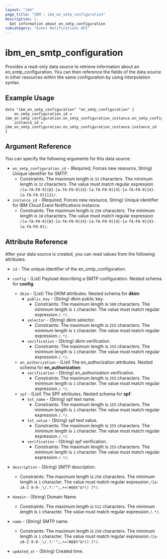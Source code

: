 ```yaml
---
layout: "ibm"
page_title: "IBM : ibm_en_smtp_configuration"
description: |-
  Get information about en_smtp_configuration
subcategory: "Event Notifications API"
---
```


# ibm_en_smtp_configuration

Provides a read-only data source to retrieve information about an en_smtp_configuration. You can then reference the fields of the data source in other resources within the same configuration by using interpolation syntax.

## Example Usage

```hcl
data "ibm_en_smtp_configuration" "en_smtp_configuration" {
	en_smtp_configuration_id = ibm_en_smtp_configuration.en_smtp_configuration_instance.en_smtp_configuration_id
	instance_id = ibm_en_smtp_configuration.en_smtp_configuration_instance.instance_id
}
```

## Argument Reference

You can specify the following arguments for this data source.

* `en_smtp_configuration_id` - (Required, Forces new resource, String) Unique identifier for SMTP.
  * Constraints: The maximum length is `32` characters. The minimum length is `32` characters. The value must match regular expression `/[a-fA-F0-9]{8}-[a-fA-F0-9]{4}-[a-fA-F0-9]{4}-[a-fA-F0-9]{4}-[a-fA-F0-9]{12}/`.
* `instance_id` - (Required, Forces new resource, String) Unique identifier for IBM Cloud Event Notifications instance.
  * Constraints: The maximum length is `256` characters. The minimum length is `10` characters. The value must match regular expression `/[a-fA-F0-9]{8}-[a-fA-F0-9]{4}-[a-fA-F0-9]{4}-[a-fA-F0-9]{4}-[a-fA-F0-9]/`.

## Attribute Reference

After your data source is created, you can read values from the following attributes.

* `id` - The unique identifier of the en_smtp_configuration.
* `config` - (List) Payload describing a SMTP configuration.
Nested schema for **config**:
	* `dkim` - (List) The DKIM attributes.
	Nested schema for **dkim**:
		* `public_key` - (String) dkim public key.
		  * Constraints: The maximum length is `500` characters. The minimum length is `1` character. The value must match regular expression `/.*/`.
		* `selector` - (String) dkim selector.
		  * Constraints: The maximum length is `255` characters. The minimum length is `1` character. The value must match regular expression `/.*/`.
		* `verification` - (String) dkim verification.
		  * Constraints: The maximum length is `255` characters. The minimum length is `1` character. The value must match regular expression `/.*/`.
	* `en_authorization` - (List) The en_authorization attributes.
	Nested schema for **en_authorization**:
		* `verification` - (String) en_authorization verification.
		  * Constraints: The maximum length is `255` characters. The minimum length is `1` character. The value must match regular expression `/.*/`.
	* `spf` - (List) The SPF attributes.
	Nested schema for **spf**:
		* `txt_name` - (String) spf text name.
		  * Constraints: The maximum length is `255` characters. The minimum length is `1` character. The value must match regular expression `/.*/`.
		* `txt_value` - (String) spf text value.
		  * Constraints: The maximum length is `255` characters. The minimum length is `1` character. The value must match regular expression `/.*/`.
		* `verification` - (String) spf verification.
		  * Constraints: The maximum length is `255` characters. The minimum length is `1` character. The value must match regular expression `/.*/`.

* `description` - (String) SMTP description.
  * Constraints: The maximum length is `250` characters. The minimum length is `1` character. The value must match regular expression `/[a-zA-Z 0-9-_\/.?:'";,+=!#@$%^&*() ]*/`.

* `domain` - (String) Domain Name.
  * Constraints: The maximum length is `512` characters. The minimum length is `1` character. The value must match regular expression `/.*/`.

* `name` - (String) SMTP name.
  * Constraints: The maximum length is `250` characters. The minimum length is `1` character. The value must match regular expression `/[a-zA-Z 0-9-_\/.?:'";,+=!#@$%^&*() ]*/`.

* `updated_at` - (String) Created time.

